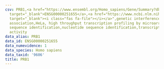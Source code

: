 ```yaml
---
csv: PRB1,<a href="https://www.ensembl.org/Homo_sapiens/Gene/Summary?db=core;g=ENSG00000251655"
  target="_blank">ENSG00000251655</a>,<a href="https://www.ncbi.nlm.nih.gov/pubmed/17216044"
  target="_blank"><i class="fas fa-file"></i></a>",genetic interference,functional
  association,HeLa, high throughput transcription profiling by microarray,nucleotide
  sequence identification,nucleotide sequence identification,transcriptional regulation,up-regulates
  activity
data_alias: PRB1
data_id: ENSG00000251655
data_numevidence: 1
data_species: Homo sapiens
data_taxid: '9606'
title: PRB1
---
```


